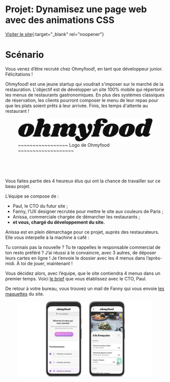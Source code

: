 # Projet: Dynamisez une page web avec des animations CSS

<!-- <a href="https://tem-ctrl.github.io/oc_p3_ohmyfood/" target="_blank">Visiter le site</a> -->
[Visiter le site](https://tem-ctrl.github.io/oc_p3_ohmyfood/){:target="_blank" rel="noopener"}

# Scénario
Vous venez d’être recruté chez Ohmyfood!, en tant que développeur junior. Félicitations !

Ohmyfood! est une jeune startup qui voudrait s'imposer sur le marché de la restauration.
L'objectif est de développer un site 100% mobile qui répertorie les menus de restaurants
gastronomiques. En plus des systèmes classiques de réservation, les clients pourront composer
le menu de leur repas pour que les plats soient prêts à leur arrivée. Finis, les temps d'attente au restaurant !

<figure class="logo"><img class="logo-img" src="./images/logo/ohmyfood@2x.svg" width="500px" alt="Ohmyfood logo">
  <figcaption> ~~~~~~~~~~~~~~~~~ Logo de Ohmyfood ~~~~~~~~~~~~~~~~~~~</figcaption>
</figure> <br>
<br><br>

Vous faites partie des 4 heureux élus qui ont la chance de travailler sur ce beau projet.

L’équipe se compose de :

- Paul, le CTO du futur site ;
- Fanny, l’UX designer recrutée pour mettre le site aux couleurs de Paris ;
- Anissa, commerciale chargée de démarcher les restaurants ;
- **et vous, chargé du développement du site.**

Anissa est en plein démarchage pour ce projet, auprès des restaurateurs. Elle vous interpelle à la machine à café :

Tu connais pas la nouvelle ? Tu te rappelles le responsable commercial de ton resto préféré ?
J’ai réussi à le convaincre, avec 3 autres, de déposer leurs cartes en ligne !
Je t’envoie le dossier avec les 4 menus dans l’après-midi. À toi de jouer, maintenant !

Vous décidez alors, avec l’équipe, que le site contiendra 4 menus dans un premier temps.
Voici <a href="https://s3.eu-west-1.amazonaws.com/course.oc-static.com/projects/Front-End+V2/P3+CSS+animations/DW+P3+-+Brief+creatif+-+Ohmyfood!.pdf">le brief</a> que vous établissez avec le CTO, Paul.

De retour à votre bureau, vous trouvez un mail de Fanny qui vous envoie <a href="https://course.oc-static.com/projects/DW_P3/Maquette+Ohmyfood.zip">les maquettes</a> du site.

<figure><img src="./images/maquette/Maquettes Ohmyfood.jpg" alt="Aperçu des maquettes Ohmyfood"></figure>
